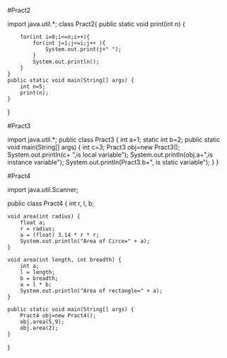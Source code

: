 #Pract2

import java.util.*;
class Pract2{
    public static void print(int n) {
        
        for(int i=0;i<=n;i++){
            for(int j=1;j<=i;j++ ){
                System.out.print(j+" ");
            }
            System.out.println();
        }
    }
    public static void main(String[] args) {
        int n=5;
        print(n);
    }
} 

#Pract3 

import java.util.*;
public class Pract3 {
    int a=1;
    static int b=2;
    public static void main(String[] args) {
        int c=3;
        Pract3 obj=new Pract3();
        System.out.println(c+ ",is local variable");
        System.out.println(obj.a+",is instance variable");
        System.out.println(Pract3.b+", is static variable");
     }
}

#Pract4

import java.util.Scanner;

public class Pract4 {
    int r, l, b;

    void area(int radius) {
        float a;
        r = radius;
        a = (float) 3.14 * r * r;
        System.out.println("Area of Circe=" + a);
    }

    void area(int length, int breadth) {
        int a;
        l = length;
        b = breadth;
        a = l * b;
        System.out.println("Area of rectangle=" + a);
    }

    public static void main(String[] args) {
        Pract4 obj=new Pract4();
        obj.area(5,9);
        obj.area(2);
    }
}
